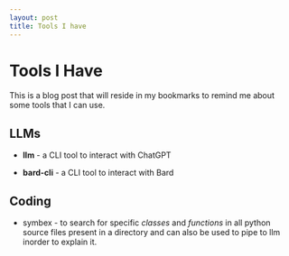 ```yaml
---
layout: post
title: Tools I have  
---
```


# Tools I Have 

This is a blog post that will reside in my bookmarks to remind me about some tools that I can use.

## LLMs

- **llm** - a CLI tool to  interact with ChatGPT

- **bard-cli** - a CLI tool to interact with Bard

## Coding

- symbex - to search for specific *classes* and *functions* in all python source files present in a directory and can also be used to pipe to llm inorder to explain it.
